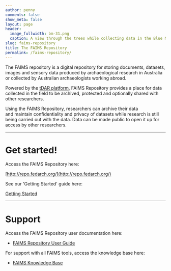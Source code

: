 ```yaml
---
author: penny
comments: false
show_meta: false
layout: page
header:
  image_fullwidth: bm-31.png
  caption: A view through the trees while collecting data in the Blue Mountains. CC-BY 2014 FAIMS Project.
slug: faims-repository
title: The FAIMS Repository
permalink: /faims-repository/
---
```


The FAIMS repository is a digital repository for storing documents, datasets, images and sensory data produced by archaeological research in Australia or collected by Australian archaeologists working abroad.

Powered by the [tDAR platform](http://www.tdar.org/), FAIMS Repository provides a place for data collected in the field to be archived, protected and optionally shared with other researchers.

Using the FAIMS Repository, researchers can archive their data and maintain confidentiality and privacy of datasets while research is still being carried out with the data. Data can be made public to open it up for access by other researchers.



* * *

# Get started!

Access the FAIMS Repository here:

[http://repo.fedarch.org/](http://repo.fedarch.org/)

See our 'Getting Started' guide here:

[Getting Started](https://faimsproject.atlassian.net/wiki/display/Repo/Getting+Started)


* * *

# Support

Access the FAIMS Repository user documentation here:

* [FAIMS Repository User Guide](https://faimsproject.atlassian.net/wiki/display/Repo/Home)

For support with all FAIMS tools, access the knowledge base here:

* [FAIMS Knowledge Base](http://support.fedarch.org)

